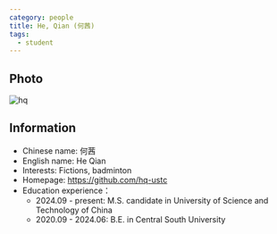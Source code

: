 ```yaml
---
category: people
title: He, Qian (何茜)
tags:
  - student
---
```


## Photo

![hq](https://github.com/user-attachments/assets/b6c3b7b0-be97-413f-acbf-160c9fdb258d)

## Information

- Chinese name: 何茜
- English name: He Qian
- Interests: Fictions, badminton
- Homepage: https://github.com/hq-ustc
- Education experience：
  - 2024.09 - present:  M.S. candidate in University of Science and Technology of China
  - 2020.09 - 2024.06: B.E. in Central South University
